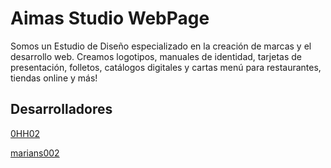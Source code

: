 
# Aimas Studio WebPage

Somos un Estudio de Diseño especializado en la creación de marcas y el desarrollo web. Creamos logotipos, manuales de identidad, tarjetas de presentación, folletos, catálogos digitales y cartas menú para restaurantes, tiendas online y más!

## Desarrolladores

   [0HH02](https://github.com/0HH02)

   [marians002](https://github.com/marians002)

